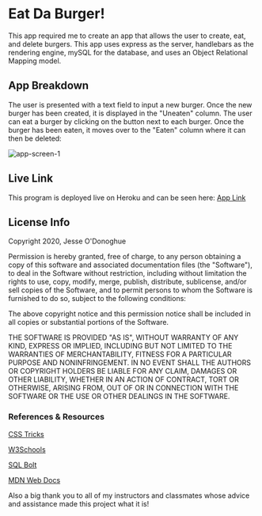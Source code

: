 # Eat Da Burger!
This app required me to create an app that allows the user to create, eat, and delete burgers. This app uses express as the server, handlebars as the rendering engine, mySQL for the database, and uses an Object Relational Mapping model.

## App Breakdown
The user is presented with a text field to input a new burger. Once the new burger has been created, it is displayed in the "Uneaten" column. The user can eat a burger by clicking on the button next to each burger. Once the burger has been eaten, it moves over to the "Eaten" column where it can then be deleted:

![app-screen-1](https://user-images.githubusercontent.com/66024509/94199765-4d59eb00-fe87-11ea-98bc-9b25a36ff252.png)

## Live Link
This program is deployed live on Heroku and can be seen here: [App Link](https://jesseodonoghue-eat-da-burger.herokuapp.com/)

## License Info
Copyright 2020, Jesse O'Donoghue

Permission is hereby granted, free of charge, to any person obtaining a copy of this software and associated documentation files (the "Software"), to deal in the Software without restriction, including without limitation the rights to use, copy, modify, merge, publish, distribute, sublicense, and/or sell copies of the Software, and to permit persons to whom the Software is furnished to do so, subject to the following conditions:

The above copyright notice and this permission notice shall be included in all copies or substantial portions of the Software.

THE SOFTWARE IS PROVIDED "AS IS", WITHOUT WARRANTY OF ANY KIND, EXPRESS OR IMPLIED, INCLUDING BUT NOT LIMITED TO THE WARRANTIES OF MERCHANTABILITY, FITNESS FOR A PARTICULAR PURPOSE AND NONINFRINGEMENT. IN NO EVENT SHALL THE AUTHORS OR COPYRIGHT HOLDERS BE LIABLE FOR ANY CLAIM, DAMAGES OR OTHER LIABILITY, WHETHER IN AN ACTION OF CONTRACT, TORT OR OTHERWISE, ARISING FROM, OUT OF OR IN CONNECTION WITH THE SOFTWARE OR THE USE OR OTHER DEALINGS IN THE SOFTWARE.

### References & Resources
[CSS Tricks](https://css-tricks.com/)

[W3Schools](https://w3schools.com)

[SQL Bolt](https://sqlbolt.com/)

[MDN Web Docs](https://developer.mozilla.org/en-US/)

Also a big thank you to all of my instructors and classmates whose advice and assistance made this project what it is!
